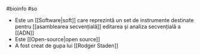 #bioinfo #so 
- Este un [[Software|soft]] care reprezintă un set de instrumente destinate pentru [[asamblearea secvențială]] editarea și analiza secvențială a [[ADN]] 
- Este [[Open-source|open source]] 
- A fost creat de gupa lui  [[Rodger Staden]] 